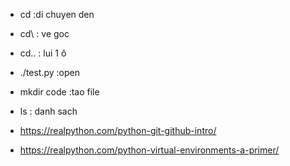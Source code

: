  - cd :di chuyen den
 - cd\ : ve goc
 - cd.. : lui 1 ô
 - ./test.py :open
 - mkdir code :tao file 
 - ls : danh sach

 - https://realpython.com/python-git-github-intro/
 - https://realpython.com/python-virtual-environments-a-primer/
